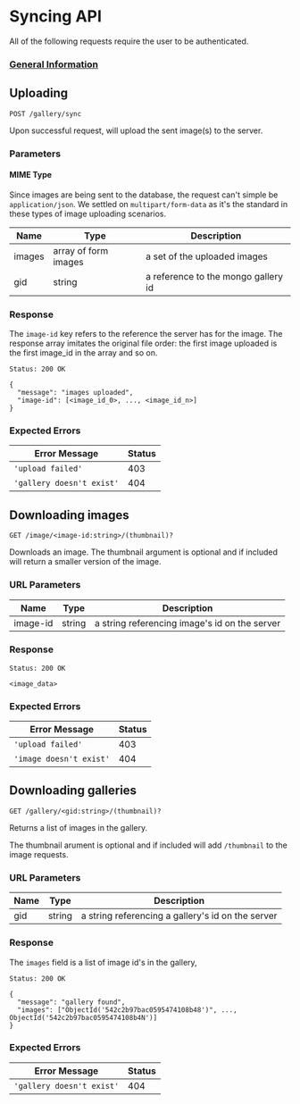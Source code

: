 # Syncing API

All of the following requests require the user to be authenticated.

### [General Information](./README.md)

## Uploading

`POST /gallery/sync`

Upon successful request, will upload the sent image(s) to the server.

### Parameters

#### MIME Type

Since images are being sent to the database, the request can't simple be
`application/json`. We settled on `multipart/form-data` as it's the standard
in these types of image uploading scenarios.

| Name       | Type                 | Description                         |
|------------|----------------------|-------------------------------------|
| images     | array of form images | a set of the uploaded images        |
| gid        | string               | a reference to the mongo gallery id |

### Response

The `image-id` key refers to the reference the server has for the image. The
response array imitates the original file order: the first image uploaded is
the first image_id in the array and so on.

`Status: 200 OK`
```
{
  "message": "images uploaded",
  "image-id": [<image_id_0>, ..., <image_id_n>]
}
```

### Expected Errors

| Error Message             | Status |
|---------------------------|--------|
| `'upload failed'`         |   403  |
| `'gallery doesn't exist'` |   404  |

## Downloading images

`GET /image/<image-id:string>/(thumbnail)?`

Downloads an image. The thumbnail argument is optional and if included will
return a smaller version of the image.

### URL Parameters

| Name       | Type        | Description                                   |
|------------|-------------|-----------------------------------------------|
| image-id   | string      | a string referencing image's id on the server |

### Response

`Status: 200 OK`
```
<image_data>
```

### Expected Errors

| Error Message             | Status |
|---------------------------|--------|
| `'upload failed'`         |   403  |
| `'image doesn't exist'`   |   404  |

## Downloading galleries

`GET /gallery/<gid:string>/(thumbnail)?`

Returns a list of images in the gallery.

The thumbnail arument is optional and if included will add `/thumbnail` to the
image requests.

### URL Parameters

| Name       | Type      | Description                                       |
|------------|-----------|---------------------------------------------------|
| gid        | string    | a string referencing a gallery's id on the server |

### Response

The `images` field is a list of image id's in the gallery,

`Status: 200 OK`
```
{
  "message": "gallery found",
  "images": ["ObjectId('542c2b97bac0595474108b48')", ..., ObjectId('542c2b97bac0595474108b4N')]
}
```

### Expected Errors

| Error Message             | Status |
|---------------------------|--------|
| `'gallery doesn't exist'` |   404  |
